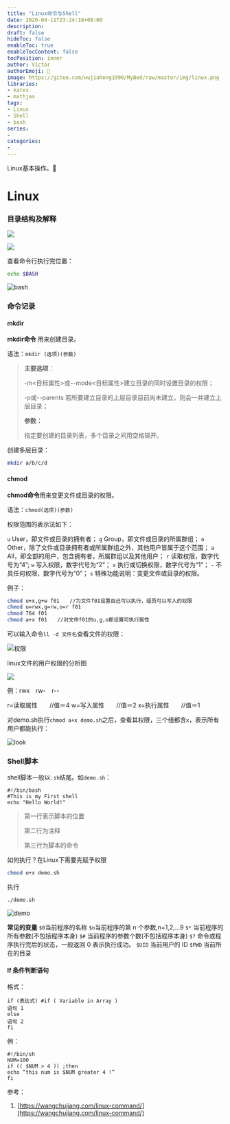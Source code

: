 ```yaml
---
title: "Linux命令与Shell"
date: 2020-04-11T23:24:18+08:00
description:
draft: false
hideToc: false
enableToc: true
enableTocContent: false
tocPosition: inner
author: Victor
authorEmoji: 👻
image: https://gitee.com/wujiahong1998/MyBed/raw/master/img/linux.png
libraries:
- katex
- mathjax
tags:
- Linux
- Shell
- bash
series:
-
categories:
-
---
```






Linux基本操作。:cowboy_hat_face:

<!--more-->

# Linux

### 目录结构及解释

![](https://gitee.com/wujiahong1998/MyBed/raw/master/img/Linux文件目录.png)

![](https://gitee.com/wujiahong1998/MyBed/raw/master/img/Linux.svg)

查看命令行执行完位置：

```bash
echo $BASH
```

![bash](https://gitee.com/wujiahong1998/MyBed/raw/master/img/image-20200411215647700.png)



### 命令记录

#### mkdir

**mkdir命令** 用来创建目录。

语法：`mkdir (选项)(参数)`

> **主要选项**：
>
> -m<目标属性>或--mode<目标属性>建立目录的同时设置目录的权限；
>
>  -p或--parents 若所要建立目录的上层目录目前尚未建立，则会一并建立上层目录；
>
> **参数：**
>
> 指定要创建的目录列表，多个目录之间用空格隔开。

创建多层目录：

```bash
mkdir a/b/c/d
```

#### chmod

**chmod命令**用来变更文件或目录的权限。

语法：`chmod(选项)(参数)`

权限范围的表示法如下：

`u` User，即文件或目录的拥有者；
`g` Group，即文件或目录的所属群组；
`o` Other，除了文件或目录拥有者或所属群组之外，其他用户皆属于这个范围；
`a` All，即全部的用户，包含拥有者，所属群组以及其他用户；
`r` 读取权限，数字代号为“4”;
`w` 写入权限，数字代号为“2”；
`x` 执行或切换权限，数字代号为“1”；
`-` 不具任何权限，数字代号为“0”；
`s` 特殊功能说明：变更文件或目录的权限。

例子：

```bash
chmod u+x,g+w f01　　//为文件f01设置自己可以执行，组员可以写入的权限
chmod u=rwx,g=rw,o=r f01
chmod 764 f01
chmod a+x f01　　//对文件f01的u,g,o都设置可执行属性
```

可以输入命令`ll -d 文件名`查看文件的权限：

![权限](https://gitee.com/wujiahong1998/MyBed/raw/master/img/image-20200411223232940.png)

linux文件的用户权限的分析图

![](https://gitee.com/wujiahong1998/MyBed/raw/master/img/20200411221535.png)

例：rwx　rw-　r--

r=读取属性　　//值＝4
w=写入属性　　//值＝2
x=执行属性　　//值＝1

对demo.sh执行`chmod a+x demo.sh`之后，查看其权限，三个组都含`x`，表示所有用户都能执行：

![look](https://gitee.com/wujiahong1998/MyBed/raw/master/img/image-20200411223434051.png)

### Shell脚本

shell脚本一般以`.sh`结尾。如`demo.sh`：

```shell
#!/bin/bash
#This is my First shell
echo "Hello World!"
```

> 第一行表示脚本的位置
>
> 第二行为注释
>
> 第三行为脚本的命令

如何执行？在Linux下需要先赋予权限

```bash
chmod o+x demo.sh
```

执行

```bash
./demo.sh
```

![demo](https://gitee.com/wujiahong1998/MyBed/raw/master/img/20200411220829.png)

**常见的变量**
`$0`当前程序的名称
`$n`当前程序的第 n 个参数,n=1,2,…9
`$*` 当前程序的所有参数(不包括程序本身)
`$#` 当前程序的参数个数(不包括程序本身)
`$?` 命令或程序执行完后的状态，一般返回 0 表示执行成功。
`$UID` 当前用户的 ID
`$PWD` 当前所在的目录

#### If 条件判断语句

格式：

```shell
if (表达式) #if ( Variable in Array )
语句 1
else
语句 2
fi
```

例：

```shell
#!/bin/sh
NUM=100
if (( $NUM > 4 )) ;then
echo “this num is $NUM greater 4 !”
fi
```



参考：

1. [https://wangchujiang.com/linux-command/](https://wangchujiang.com/linux-command/)

